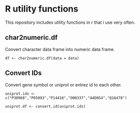 # R utility functions
This repository includes utility functions in r that i use very often.

## char2numeric.df
Convert character data frame into numeric data frame.

```
df <- char2numeric.df(data = data)
```

## Convert IDs
Convert gene symbol or uniprot or entrez id to each other.

```
uniprot.ids <- c("P30968","P05093","P14416","O00337","A4D0S4","Q16478")

uniprot.df <- convert.id(uniprot.ids)
```